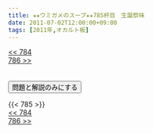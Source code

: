 ```yaml
---
title: ★★ウミガメのスープ★★785杯目　生誕祭味
date: 2011-07-02T12:00:00+09:00
tags: [2011年,オカルト板]
---
```

<div class="th_left"><a href="../784"><< 784</a></div>
<div class="th_right"><a href="../786">786 >></a></div>
<br><br>
<script src="../../js/cupsoup.js"></script>
<form>
<input type="button" value="問題と解説のみにする" onClick="toggleCupsoup()">
</form>
{{< 785 >}}
<div class="th_left"><a href="../784"><< 784</a></div>
<div class="th_right"><a href="../786">786 >></a></div>